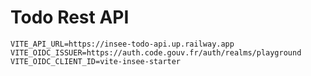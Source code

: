 # Todo Rest API

```.env
VITE_API_URL=https://insee-todo-api.up.railway.app
VITE_OIDC_ISSUER=https://auth.code.gouv.fr/auth/realms/playground
VITE_OIDC_CLIENT_ID=vite-insee-starter
```



